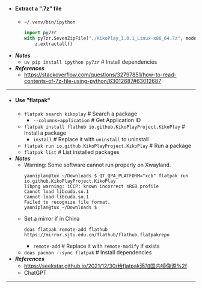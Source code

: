 - #### Extract a ".7z" file
    - `~/.venv/bin/ipython`
      ```python
      import py7zr
      with py7zr.SevenZipFile("./KikoPlay_1.0.1_Linux-x86_64.7z", mode='r') as z:
          z.extractall()
      ```
- ***Notes***
    - `uv pip install ipython py7zr` # Install dependencies
- ***References***
    - https://stackoverflow.com/questions/32797851/how-to-read-contents-of-7z-file-using-python/63012687#63012687
- ---
- #### Use "flatpak" 
    - `flatpak search kikoplay` # Search a package
        - `--columns=application` # Get Application ID
    - `flatpak install flathub io.github.KikoPlayProject.KikoPlay` # Install a package
        - `install` # Replace it with `uninstall` to uninstall
    - `flatpak run io.github.KikoPlayProject.KikoPlay` # Run a package
    - `flatpak list` # List installed packages
- ***Notes***
    - Warning: Some software cannot run properly on Xwayland.
      ```
      yaoniplan@tux ~/Downloads $ QT_QPA_PLATFORM="xcb" flatpak run io.github.KikoPlayProject.KikoPlay
      libpng warning: iCCP: known incorrect sRGB profile
      Cannot load libcuda.so.1
      Cannot load libcuda.so.1
      Failed to recognize file format.
      yaoniplan@tux ~/Downloads $ 
      ```
    - Set a mirror if in China
      ```
      doas flatpak remote-add flathub https://mirror.sjtu.edu.cn/flathub/flathub.flatpakrepo
      ```
        - `remote-add` # Replace it with `remote-modify` if exists
    - `doas pacman --sync flatpak` # Install dependencies
- ***References***
    - https://seekstar.github.io/2021/12/30/给flatpak添加国内镜像源%2f
    - ChatGPT
- ---
